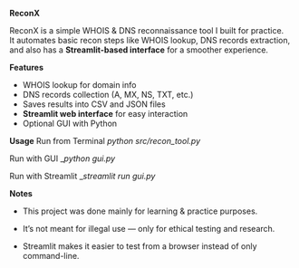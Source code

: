 **ReconX**

ReconX is a simple WHOIS & DNS reconnaissance tool I built for practice.  
It automates basic recon steps like WHOIS lookup, DNS records extraction, and also has a **Streamlit-based interface** for a smoother experience.  



**Features**
- WHOIS lookup for domain info  
- DNS records collection (A, MX, NS, TXT, etc.)  
- Saves results into CSV and JSON files  
- **Streamlit web interface** for easy interaction  
- Optional GUI with Python  



**Usage**
Run from Terminal
_python src/recon_tool.py_

Run with GUI
__python gui.py_

Run with Streamlit
__streamlit run gui.py_


**Notes**

- This project was done mainly for learning & practice purposes.

- It’s not meant for illegal use — only for ethical testing and research.

- Streamlit makes it easier to test from a browser instead of only command-line.
